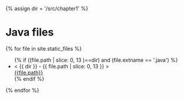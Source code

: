 {% assign dir = '/src/chapter1' %}


# Java files


{% for file in site.static_files %}
<ul>
{% if ((file.path | slice: 0, 13 )==dir) and (file.extname == '.java') %}
<li>
< {{ dir }} - {{ file.path | slice: 0, 13 }} >
<div><a href="{{file.path}}">{{file.path}}</a></div>
</li>
{% endif %}
</ul>
{% endfor %}
